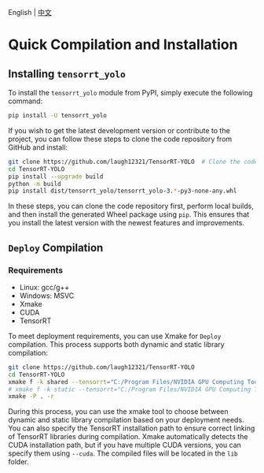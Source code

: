 English | [中文](../cn/build_and_install.md)

# Quick Compilation and Installation

## Installing `tensorrt_yolo`

To install the `tensorrt_yolo` module from PyPI, simply execute the following command:

```bash
pip install -U tensorrt_yolo
```

If you wish to get the latest development version or contribute to the project, you can follow these steps to clone the code repository from GitHub and install:

```bash
git clone https://github.com/laugh12321/TensorRT-YOLO  # Clone the code repository
cd TensorRT-YOLO
pip install --upgrade build
python -m build
pip install dist/tensorrt_yolo/tensorrt_yolo-3.*-py3-none-any.whl
```

In these steps, you can clone the code repository first, perform local builds, and then install the generated Wheel package using `pip`. This ensures that you install the latest version with the newest features and improvements.

## `Deploy` Compilation

### Requirements

- Linux: gcc/g++
- Windows: MSVC
- Xmake
- CUDA
- TensorRT

To meet deployment requirements, you can use Xmake for `Deploy` compilation. This process supports both dynamic and static library compilation:

```bash
git clone https://github.com/laugh12321/TensorRT-YOLO
cd TensorRT-YOLO
xmake f -k shared --tensorrt="C:/Program Files/NVIDIA GPU Computing Toolkit/TensorRT/v8.6.1.6"
# xmake f -k static --tensorrt="C:/Program Files/NVIDIA GPU Computing Toolkit/TensorRT/v8.6.1.6"
xmake -P . -r
```

During this process, you can use the xmake tool to choose between dynamic and static library compilation based on your deployment needs. You can also specify the TensorRT installation path to ensure correct linking of TensorRT libraries during compilation. Xmake automatically detects the CUDA installation path, but if you have multiple CUDA versions, you can specify them using `--cuda`. The compiled files will be located in the `lib` folder.